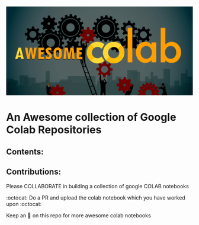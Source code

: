 ![img](COLAB-LOGO.jpg "Awesome Colab")
# An Awesome collection of Google Colab Repositories

## Contents:
 
## Contributions:
 
Please COLLABORATE in building a collection of google COLAB notebooks

:octocat: Do a PR and upload the colab notebook which you have worked upon :octocat:

Keep an :eyes: on this repo for more awesome colab notebooks
